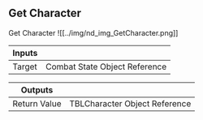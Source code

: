## Get Character
Get Character
![[../img/nd_img_GetCharacter.png]]

|Inputs||
|--|--|
| Target | Combat State Object Reference |

|Outputs||
|--|--|
| Return Value | TBLCharacter Object Reference |
